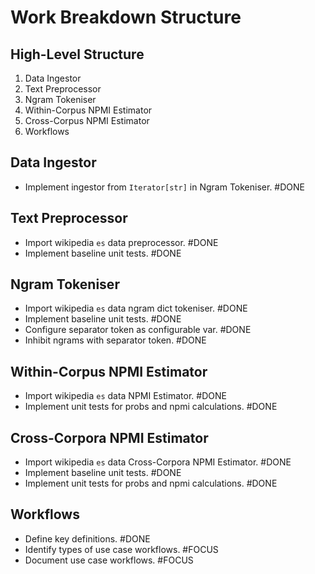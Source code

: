 # Work Breakdown Structure

## High-Level Structure

1. Data Ingestor
2. Text Preprocessor
3. Ngram Tokeniser
4. Within-Corpus NPMI Estimator
5. Cross-Corpus NPMI Estimator
6. Workflows

## Data Ingestor

- Implement ingestor from `Iterator[str]` in Ngram Tokeniser. #DONE

## Text Preprocessor

- Import wikipedia `es` data preprocessor. #DONE
- Implement baseline unit tests. #DONE

## Ngram Tokeniser

- Import wikipedia `es` data ngram dict tokeniser. #DONE
- Implement baseline unit tests. #DONE
- Configure separator token as configurable var. #DONE
- Inhibit ngrams with separator token. #DONE

## Within-Corpus NPMI Estimator

- Import wikipedia `es` data NPMI Estimator. #DONE
- Implement unit tests for probs and npmi calculations. #DONE

## Cross-Corpora NPMI Estimator

- Import wikipedia `es` data Cross-Corpora NPMI Estimator. #DONE
- Implement baseline unit tests. #DONE
- Implement unit tests for probs and npmi calculations. #DONE

## Workflows

- Define key definitions. #DONE
- Identify types of use case workflows. #FOCUS
- Document use case workflows. #FOCUS
